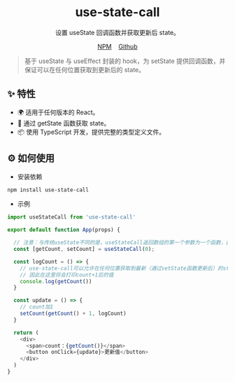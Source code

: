 <h1 align="center">use-state-call</h1>

<div align="center">
  
设置 useState 回调函数并获取更新后 state。

[NPM][npm-url]&nbsp;&nbsp;&nbsp;&nbsp;[Github][github-url]

[npm-url]: https://www.npmjs.com/package/use-state-call
[github-url]: https://github.com/lwq0615/use-state-call.git
  
</div>

> 基于 useState 与 useEffect 封装的 hook，为 setState 提供回调函数，并保证可以在任何位置获取到更新后的 state。

## ✨ 特性

- 🌍 适用于任何版本的 React。
- 🌈 通过 getState 函数获取 state。
- 📦 使用 TypeScript 开发，提供完整的类型定义文件。

## ⚙️ 如何使用

- 安装依赖

```bash
npm install use-state-call
```

- 示例

```javascript
import useStateCall from 'use-state-call'

export default function App(props) {

  // 注意：与传统useState不同的是，useStateCall返回数组的第一个参数为一个函数，函数的返回值为state的值
  const [getCount, setCount] = useStateCall(0);

  const logCount = () => {
    // use-state-call可以允许在任何位置获取到最新（通过setState函数更新后）的state
    // 因此在这里将会打印count+1后的值
    console.log(getCount())
  }

  const update = () => {
    // count加1
    setCount(getCount() + 1, logCount)
  }

  return (
    <div>
      <span>count：{getCount()}</span>
      <button onClick={update}>更新值</button>
    </div>
  )
}

```
